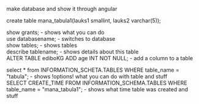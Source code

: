 make database and show it through angular   


create table mana_tabula1(lauks1 smallint, lauks2 varchar(5));       

show grants; - shows what you can do        
use databasename; - switches to database    
show tables; - shows tables     
describe tablename; - shows details about this table    
ALTER TABLE ediboKG ADD age INT NOT NULL; - add a column to a table        























select * from INFORMATION_SCHETA.TABLES WHERE table_name = "tabula"; - shows !options! what you can do with table and stuff    
SELECT CREATE_TIME FROM INFORMATION_SCHEMA.TABLES WHERE table_name = "mana_tabula1"; - shows what time table was created and stuff     

